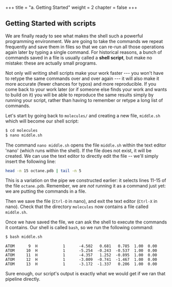 +++
title = "a. Getting Started"
weight = 2
chapter = false
+++

## Getting Started with scripts

We are finally ready to see what makes the shell such a powerful programming environment.
We are going to take the commands we repeat frequently and save them in files
so that we can re-run all those operations again later by typing a single command.
For historical reasons,
a bunch of commands saved in a file is usually called a **shell script**,
but make no mistake:
these are actually small programs.

Not only will writing shell scripts make your work faster ---
you won't have to retype the same commands over and over again ---
it will also make it more accurate (fewer chances for typos) and more reproducible.
If you come back to your work later (or if someone else finds your work and wants to build on it)
you will be able to reproduce the same results simply by running your script,
rather than having to remember or retype a long list of commands.

Let's start by going back to `molecules/` and creating a new file, `middle.sh` which will
become our shell script:

```Bash
$ cd molecules
$ nano middle.sh
```

The command `nano middle.sh` opens the file `middle.sh` within the text editor 'nano'
(which runs within the shell).
If the file does not exist, it will be created.
We can use the text editor to directly edit the file -- we'll simply insert the following line:

```Bash
head -n 15 octane.pdb | tail -n 5
```

This is a variation on the pipe we constructed earlier:
it selects lines 11-15 of the file `octane.pdb`.
Remember, we are *not* running it as a command just yet:
we are putting the commands in a file.

Then we save the file (`Ctrl-O` in nano),
 and exit the text editor (`Ctrl-X` in nano).
Check that the directory `molecules` now contains a file called `middle.sh`.

Once we have saved the file,
we can ask the shell to execute the commands it contains.
Our shell is called `bash`, so we run the following command:

```Bash
$ bash middle.sh
```

~~~
ATOM      9  H           1      -4.502   0.681   0.785  1.00  0.00
ATOM     10  H           1      -5.254  -0.243  -0.537  1.00  0.00
ATOM     11  H           1      -4.357   1.252  -0.895  1.00  0.00
ATOM     12  H           1      -3.009  -0.741  -1.467  1.00  0.00
ATOM     13  H           1      -3.172  -1.337   0.206  1.00  0.00
~~~

Sure enough, our script's output is exactly what we would get if we ran that pipeline directly.

